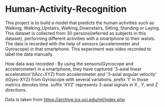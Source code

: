# Human-Activity-Recognition

This project is to build a model that predicts the human activities such as Walking,
Walking_Upstairs, Walking_Downstairs, Sitting, Standing or Laying.
This dataset is collected from 30 persons(referred as subjects in this dataset), performing different
activities with a smartphone to their waists. The data is recorded with the help of sensors
(accelerometer and Gyroscope) in that smartphone. This experiment was video recorded to label
the data manually.

How data was recorded : 
By using the sensors(Gyroscope and accelerometer) in a smartphone, they have captured '3-axial
linear acceleration'(tAcc-XYZ) from accelerometer and '3-axial angular velocity' (tGyro-XYZ) from
Gyroscope with several variations.
prefix 't' in those metrics denotes time.
suffix 'XYZ' represents 3-axial signals in X , Y, and Z directions.

Data is taken from https://archive.ics.uci.edu/ml/index.php

